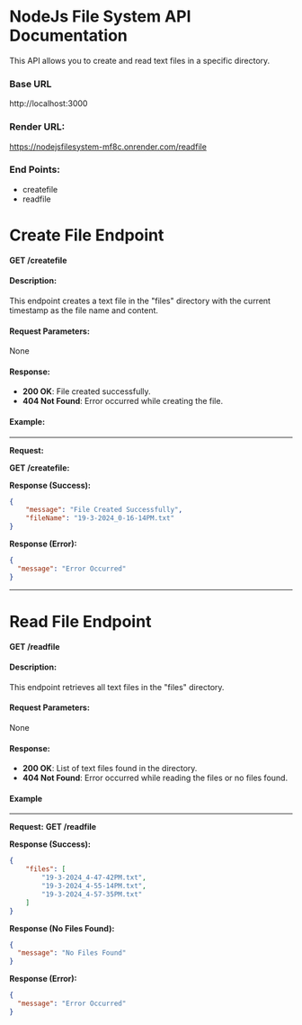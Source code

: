 # NodeJs File System API Documentation
 
This API allows you to create and read text files in a specific directory.

### Base URL

http://localhost:3000

### Render URL:
https://nodejsfilesystem-mf8c.onrender.com/readfile
### End Points:
- createfile
- readfile

# Create File Endpoint

**GET /createfile**

#### Description:

This endpoint creates a text file in the "files" directory with the current timestamp as the file name and content.

#### Request Parameters:

None

#### Response:

- **200 OK**: File created successfully.
- **404 Not Found**: Error occurred while creating the file.

#### Example:
-------------

**Request:**

**GET /createfile:**


**Response (Success):**

```json
{
    "message": "File Created Successfully",
    "fileName": "19-3-2024_0-16-14PM.txt"
}
```

**Response (Error):**
```json
{
  "message": "Error Occurred"
}
```
--------------------------

# Read File Endpoint
**GET /readfile**

#### Description:
This endpoint retrieves all text files in the "files" directory.

#### Request Parameters:
None

#### Response:
- **200 OK**: List of text files found in the directory.
- **404 Not Found**: Error occurred while reading the files or no files found.

#### Example
------------
**Request:**
**GET /readfile**

**Response (Success):**
```json
{
    "files": [
        "19-3-2024_4-47-42PM.txt",
        "19-3-2024_4-55-14PM.txt",
        "19-3-2024_4-57-35PM.txt"
    ]
}
```

**Response (No Files Found):**
```json
{
  "message": "No Files Found"
}
```
**Response (Error):**
```json
{
  "message": "Error Occurred"
}
```
